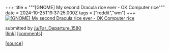 +++
title = """[GNOME] My second Dracula rice ever - OK Computer rice"""
date = 2024-10-25T19:37:25.000Z
tags = ["reddit","wm"]
+++
[![[GNOME] My second Dracula rice ever - OK Computer rice](https://b.thumbs.redditmedia.com/SbNqeTp14V3kMowVotN-UF5JcCgyM7soMFivHcAASyM.jpg "[GNOME] My second Dracula rice ever - OK Computer rice")](https://www.reddit.com/r/unixporn/comments/1gc2qko/gnome_my_second_dracula_rice_ever_ok_computer_rice/)

submitted by [/u/Far\_Departure\_1580](https://www.reddit.com/user/Far_Departure_1580)  
[\[link\]](https://www.reddit.com/gallery/1gc2qko) [\[comments\]](https://www.reddit.com/r/unixporn/comments/1gc2qko/gnome_my_second_dracula_rice_ever_ok_computer_rice/)

[[source]](https://www.reddit.com/r/unixporn/comments/1gc2qko/gnome_my_second_dracula_rice_ever_ok_computer_rice/)
